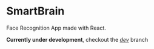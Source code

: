 # SmartBrain

Face Recognition App made with React.

**Currently under development**, checkout the [*dev*](https://github.com/MarkelCA/smart-brain/tree/dev) branch
